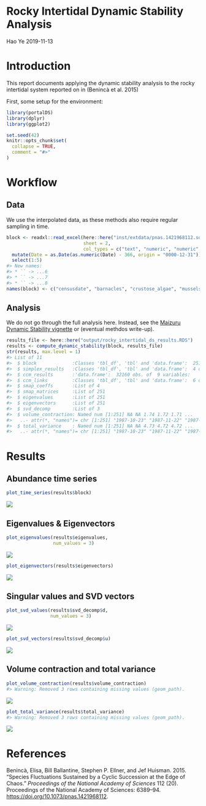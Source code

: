 Rocky Intertidal Dynamic Stability Analysis
================
Hao Ye
2019-11-13

# Introduction

This report documents applying the dynamic stability analysis to the
rocky intertidal system reported on in (Benincà et al. 2015)

First, some setup for the environment:

``` r
library(portalDS)
library(dplyr)
library(ggplot2)

set.seed(42)
knitr::opts_chunk$set(
  collapse = TRUE,
  comment = "#>"
)
```

# Workflow

## Data

We use the interpolated data, as these methods also require regular
sampling in
time.

``` r
block <- readxl::read_excel(here::here("inst/extdata/pnas.1421968112.sd01.xlsx"), 
                            sheet = 2, 
                            col_types = c("text", "numeric", "numeric", "numeric", "numeric", "guess", "guess", "guess")) %>%
  mutate(Date = as.Date(as.numeric(Date) - 366, origin = "0000-12-31")) %>%
  select(1:5)
#> New names:
#> * `` -> ...6
#> * `` -> ...7
#> * `` -> ...8
names(block) <- c("censusdate", "barnacles", "crustose_algae", "mussels", "bare_rock")
```

## Analysis

We do not go through the full analysis here. Instead, see the [Maizuru
Dynamic Stability
vignette](https://ha0ye.github.io/portalDS/articles/maizuru-dynamic-stability.html)
or (eventual methdos write-up).

``` r
results_file <- here::here("output/rocky_intertidal_ds_results.RDS")
results <- compute_dynamic_stability(block, results_file)
str(results, max.level = 1)
#> List of 11
#>  $ block             :Classes 'tbl_df', 'tbl' and 'data.frame':  251 obs. of  5 variables:
#>  $ simplex_results   :Classes 'tbl_df', 'tbl' and 'data.frame':  4 obs. of  5 variables:
#>  $ ccm_results       :'data.frame':  32160 obs. of  9 variables:
#>  $ ccm_links         :Classes 'tbl_df', 'tbl' and 'data.frame':  6 obs. of  5 variables:
#>  $ smap_coeffs       :List of 4
#>  $ smap_matrices     :List of 251
#>  $ eigenvalues       :List of 251
#>  $ eigenvectors      :List of 251
#>  $ svd_decomp        :List of 3
#>  $ volume_contraction: Named num [1:251] NA NA 1.74 1.72 1.71 ...
#>   ..- attr(*, "names")= chr [1:251] "1987-10-23" "1987-11-22" "1987-12-22" "1988-01-21" ...
#>  $ total_variance    : Named num [1:251] NA NA 4.73 4.72 4.72 ...
#>   ..- attr(*, "names")= chr [1:251] "1987-10-23" "1987-11-22" "1987-12-22" "1988-01-21" ...
```

# Results

## Abundance time series

``` r
plot_time_series(results$block)
```

![](intertidal_analysis_files/figure-gfm/unnamed-chunk-3-1.png)<!-- -->

## Eigenvalues & Eigenvectors

``` r
plot_eigenvalues(results$eigenvalues, 
                 num_values = 3)
```

![](intertidal_analysis_files/figure-gfm/unnamed-chunk-4-1.png)<!-- -->

``` r
plot_eigenvectors(results$eigenvectors)
```

![](intertidal_analysis_files/figure-gfm/unnamed-chunk-5-1.png)<!-- -->

## Singular values and SVD vectors

``` r
plot_svd_values(results$svd_decomp$d, 
                num_values = 3)
```

![](intertidal_analysis_files/figure-gfm/unnamed-chunk-6-1.png)<!-- -->

``` r
plot_svd_vectors(results$svd_decomp$u)
```

![](intertidal_analysis_files/figure-gfm/unnamed-chunk-7-1.png)<!-- -->

## Volume contraction and total variance

``` r
plot_volume_contraction(results$volume_contraction)
#> Warning: Removed 3 rows containing missing values (geom_path).
```

![](intertidal_analysis_files/figure-gfm/unnamed-chunk-8-1.png)<!-- -->

``` r
plot_total_variance(results$total_variance)
#> Warning: Removed 3 rows containing missing values (geom_path).
```

![](intertidal_analysis_files/figure-gfm/unnamed-chunk-9-1.png)<!-- -->

# References

<div id="refs" class="references">

<div id="ref-Beninca_2015">

Benincà, Elisa, Bill Ballantine, Stephen P. Ellner, and Jef Huisman.
2015. “Species Fluctuations Sustained by a Cyclic Succession at the Edge
of Chaos.” *Proceedings of the National Academy of Sciences* 112 (20).
Proceedings of the National Academy of Sciences: 6389–94.
<https://doi.org/10.1073/pnas.1421968112>.

</div>

</div>
